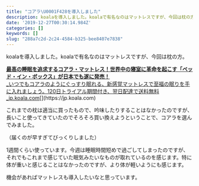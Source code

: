 ```yaml
---
title: "コアラ\U0001F428を導入しました"
description: koalaを導入しました。koalaで有名なのはマットレスですが、今回は枕の方。
date: '2019-12-27T00:30:14.984Z'
categories: []
keywords: []
slug: "288a7c2d-2c24-4584-b325-bee8407e7838"
---
```

koalaを導入しました。koalaで有名なのはマットレスですが、今回は枕の方。

[**最高の睡眠を追求するコアラ・マットレス！世界中の寝室に革命を起こす「ベッド・イン・ボックス」が日本でも遂に発売！**  
_いつでもコアラのようにぐっすり眠れる、新感覚マットレスで至福の眠りを手に入れましょう。120日トライアル期間付き、翌日配達で送料無料_jp.koala.com](https://jp.koala.com "https://jp.koala.com")[](https://jp.koala.com)

これまでの枕は適当に買ったもので、吟味したりすることはなかったのですが、長いこと使ってきていたのでそろそろ買い換えようということで、コアラを選んでみました。

（届くのが早すぎてびっくりしました）

1週間くらい使っています。今週は睡眠時間短めで過ごしてしまったのですが、それでもこれまで感じていた眠気みたいなものが取れているのを感じます。特に体が重いと感じることはなかったのですが、より体が軽いようにも感じます。

機会があればマットレスも導入したいなと思っています。